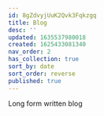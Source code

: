 ```yaml
---
id: 8gZdvyjUuK2Qvk3Fqkzgq
title: Blog
desc: ''
updated: 1635537980018
created: 1625433081340
nav_order: 2
has_collection: true
sort_by: date
sort_order: reverse
published: true
---
```


Long form written blog